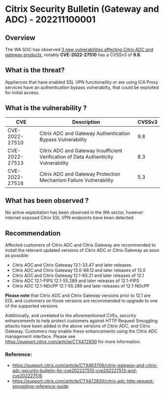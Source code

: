 # Citrix Security Bulletin (Gateway and ADC) - 202211100001

## Overview
The WA SOC has observed [3 new vulnerabilities affecting Citrix ADC and gateway products](https://support.citrix.com/article/CTX463706/citrix-gateway-and-citrix-adc-security-bulletin-for-cve202227510-cve202227513-and-cve202227516), notably **CVE-2022-27510** has a CVSSv3 of **9.8**.


## What is the threat?
Appliances that have enabled SSL VPN functionaility or are using ICA Proxy services have an authentication bypass vulnerabilty, that could be exploited for initial access.

## What is the vulnerability ?

| CVE | Description | CVSSv3 |
| --- | --- | --- |
| CVE-2022-27510 | Citrix ADC and Gateway Authentication Bypass Vulnerability | 9.8 |
| CVE-2022-27513 | Citrix ADC and Gateway Insufficient Verification of Data Authenticity Vulnerability | 8.3 |
| CVE-2022-27516 | Citrix ADC and Gateway Protection Mechanism Failure Vulnerability | 5.3 |

## What has been observed ?
No active exploitation has been observed in the WA sector, however internet exposed Citrix SSL VPN endpoints have been detected.

## Recommendation
Affected customers of Citrix ADC and Citrix Gateway are recommended to install the relevant updated versions of Citrix ADC or Citrix Gateway as soon as possible: 

- Citrix ADC and Citrix Gateway 13.1-33.47 and later releases
- Citrix ADC and Citrix Gateway 13.0-88.12 and later releases of 13.0  
- Citrix ADC and Citrix Gateway 12.1-65.21 and later releases of 12.1  
- Citrix ADC 12.1-FIPS 12.1-55.289 and later releases of 12.1-FIPS  
- Citrix ADC 12.1-NDcPP 12.1-55.289 and later releases of 12.1-NDcPP 

**Please note** that Citrix ADC and Citrix Gateway versions prior to 12.1 are EOL and customers on those versions are recommended to upgrade to one of the supported versions. 

Additionally, and unrelated to the aforementioned CVEs, security enhancements to help protect customers against HTTP Request Smuggling attacks have been added in the above versions of Citrix ADC, and Citrix Gateway. Customers may enable these enhancements using the Citrix ADC management interface. Please see https://support.citrix.com/article/CTX472830 for more information. 

### Reference:
- https://support.citrix.com/article/CTX463706/citrix-gateway-and-citrix-adc-security-bulletin-for-cve202227510-cve202227513-and-cve202227516
- https://support.citrix.com/article/CTX472830/citrix-adc-http-request-smuggling-reference-guide